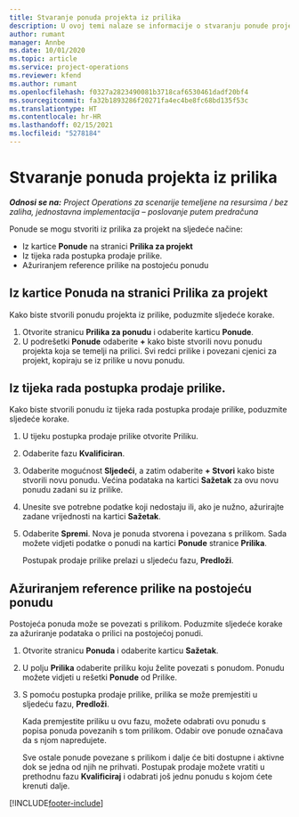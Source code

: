 ```yaml
---
title: Stvaranje ponuda projekta iz prilika
description: U ovoj temi nalaze se informacije o stvaranju ponude projekta iz prilike.
author: rumant
manager: Annbe
ms.date: 10/01/2020
ms.topic: article
ms.service: project-operations
ms.reviewer: kfend
ms.author: rumant
ms.openlocfilehash: f0327a2823490081b3718caf6530461dadf20bf4
ms.sourcegitcommit: fa32b1893286f20271fa4ec4be8fc68bd135f53c
ms.translationtype: HT
ms.contentlocale: hr-HR
ms.lasthandoff: 02/15/2021
ms.locfileid: "5278184"
---
```

# <a name="create-project-quotes-from-opportunities"></a>Stvaranje ponuda projekta iz prilika

_**Odnosi se na:** Project Operations za scenarije temeljene na resursima / bez zaliha, jednostavna implementacija – poslovanje putem predračuna_

Ponude se mogu stvoriti iz prilika za projekt na sljedeće načine:

- Iz kartice **Ponude** na stranici **Prilika za projekt**
- Iz tijeka rada postupka prodaje prilike.
- Ažuriranjem reference prilike na postojeću ponudu

## <a name="from-the-quotes-tab-of-the-project-opportunity-page"></a>Iz kartice Ponuda na stranici Prilika za projekt

Kako biste stvorili ponudu projekta iz prilike, poduzmite sljedeće korake.

1. Otvorite stranicu **Prilika za ponudu** i odaberite karticu **Ponude**. 
2. U podrešetki **Ponude** odaberite **+** kako biste stvorili novu ponudu projekta koja se temelji na prilici. Svi redci prilike i povezani cjenici za projekt, kopiraju se iz prilike u novu ponudu.

## <a name="from-the-opportunity-sales-process-flow"></a>Iz tijeka rada postupka prodaje prilike.

Kako biste stvorili ponudu iz tijeka rada postupka prodaje prilike, poduzmite sljedeće korake.

1. U tijeku postupka prodaje prilike otvorite Priliku.
2. Odaberite fazu **Kvalificiran**. 
3. Odaberite mogućnost **Sljedeći**, a zatim odaberite **+ Stvori** kako biste stvorili novu ponudu. Većina podataka na kartici **Sažetak** za ovu novu ponudu zadani su iz prilike. 
4. Unesite sve potrebne podatke koji nedostaju ili, ako je nužno, ažurirajte zadane vrijednosti na kartici **Sažetak**.
5. Odaberite **Spremi**. Nova je ponuda stvorena i povezana s prilikom. Sada možete vidjeti podatke o ponudi na kartici **Ponude** stranice **Prilika**. 

   Postupak prodaje prilike prelazi u sljedeću fazu, **Predloži**.


## <a name="by-updating-the-opportunity-reference-on-an-existing-quote"></a>Ažuriranjem reference prilike na postojeću ponudu

Postojeća ponuda može se povezati s prilikom. Poduzmite sljedeće korake za ažuriranje podataka o prilici na postojećoj ponudi.

1. Otvorite stranicu **Ponuda** i odaberite karticu **Sažetak**.
2. U polju **Prilika** odaberite priliku koju želite povezati s ponudom. Ponudu možete vidjeti u rešetki **Ponude** od Prilike. 
3. S pomoću postupka prodaje prilike, prilika se može premjestiti u sljedeću fazu, **Predloži**. 

   Kada premjestite priliku u ovu fazu, možete odabrati ovu ponudu s popisa ponuda povezanih s tom prilikom. Odabir ove ponude označava da s njom napredujete.

   Sve ostale ponude povezane s prilikom i dalje će biti dostupne i aktivne dok se jedna od njih ne prihvati. Postupak prodaje možete vratiti u prethodnu fazu **Kvalificiraj** i odabrati još jednu ponudu s kojom ćete krenuti dalje.


[!INCLUDE[footer-include](../includes/footer-banner.md)]